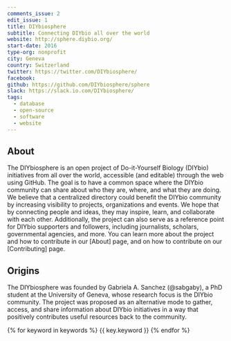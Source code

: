 ```yaml
---
comments_issue: 2
edit_issue: 1
title: DIYbiosphere
subtitle: Connecting DIYbio all over the world
website: http://sphere.diybio.org/
start-date: 2016
type-org: nonprofit
city: Geneva
country: Switzerland
twitter: https://twitter.com/DIYbiosphere/
facebook:
github: https://github.com/DIYbiosphere/sphere
slack: https://slack.io.com/DIYbiosphere/
tags:
  - database
  - open-source
  - software
  - website
---
```


## About
The DIYbiosphere is an open project of Do-it-Yourself Biology (DIYbio) initiatives from all over the world, accessible (and editable) through the web using GitHub. The goal is to have a common space where the DIYbio community can share about who they are, where, and what they are doing. We believe that a centralized directory could benefit the DIYbio community by increasing visibility to projects, organizations and events. We hope that by connecting people and ideas, they may inspire, learn, and collaborate with each other. Additionally, the project can also serve as a reference point for DIYbio supporters and followers, including journalists, scholars, governmental agencies, and more.
You can learn more about the project and how to contribute in our [About] page, and on how to contribute on our [Contributing] page.


## Origins
The DIYbiosphere was founded by Gabriela A. Sanchez (@sabgaby), a PhD student at the University of Geneva, whose research focus is the DIYbio community. The project was proposed as an alternative mode to gather, access, and share information about DIYbio initiatives in a way that positively contributes useful resources back to the community.


{% for keyword in keywords %}
  {{ key.keyword }}
{% endfor %}
